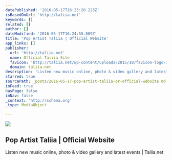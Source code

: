 ```yaml
---
datePublished: '2016-05-17T16:25:20.223Z'
isBasedOnUrl: 'http://taliia.net'
keywords: []
related: []
author: []
dateModified: '2016-05-17T16:24:55.809Z'
title: 'Pop Artist Taliia | Official Website'
app_links: []
publisher:
  url: 'http://taliia.net'
  name: Official Taliia Site
  favicon: 'http://taliia.net/wp-content/uploads/2015/10/favicon-logo-16.png'
  domain: taliia.net
description: 'Listen new music online, photo & video gallery and latest events | Taliia.net'
starred: true
sourcePath: _posts/2016-05-17-pop-artist-taliia-or-official-website.md
inFeed: true
hasPage: false
inNav: false
_context: 'http://schema.org'
_type: MediaObject

---
```

<article style=""><img src="https://s3-us-west-2.amazonaws.com/the-grid-img/p/9699012b9bea24f373c5b4b9cc3f77a20c645028.jpg" /><h1>Pop Artist Taliia | Official Website</h1><p>Listen new music online, photo &amp; video gallery and latest events | Taliia.net</p></article>